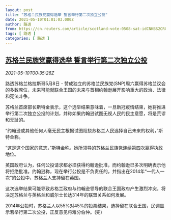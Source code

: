 ```yaml
---
layout: post
title: "苏格兰民族党赢得选举 誓言举行第二次独立公投"
date: 2021-05-10T01:01:03.000Z
author: 路透
from: https://cn.reuters.com/article/scotland-vote-0508-sat-idCNKBS2CR012
tags: [ 路透 ]
categories: [ 路透 ]
---
```

<!--1620608463000-->
[苏格兰民族党赢得选举 誓言举行第二次独立公投](https://cn.reuters.com/article/scotland-vote-0508-sat-idCNKBS2CR012)
------

<div>
<div><i>2021-05-10T00:35:26Z</i></div><p>路透苏格兰格拉斯哥5月8日 - 赞成独立的苏格兰民族党(SNP)周六赢得苏格兰议会的多数席位，未来可能就联合王国的未来与首相约翰逊展开影响重大的政治、法律和宪法斗争。</p><p>苏格兰首席部长斯特金表示，这个选举结果意味着，一旦新冠疫情结束，她将推进举行第二次独立公投的计划，并称如果约翰逊试图无视人民的民主意愿，将是荒谬和无耻的。</p><p>“约翰逊或其他任何人毫无民主根据试图阻挠苏格兰人民选择自己未来的权利，”斯特金称。</p><p>“这是这个国家的意志，”斯特金称。她所领导的苏格兰民族党连续第四次赢得执政地位。</p><p>英国政府认为，任何公投请求都必须获得约翰逊批准，而约翰逊已多次明确表示他将拒绝批准。约翰逊称，现在举行公投是不负责任的，并指出在2014年“一代人一次”的公投中，苏格兰人支持留在英国。</p><p>这次选举结果可能导致苏格兰政府与约翰逊领导的联合王国政府产生激烈冲突，将决定苏格兰与英格兰和威尔士长达314年的联盟关系如何发展。</p><p>2014年公投时，苏格兰人以55%对45%的投票结果，选择留在联合王国，民调显示若举行第二次公投，正反意见将难分伯仲。(完)</p>
</div>
